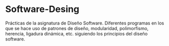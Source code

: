 # Software-Desing

Prácticas de la asignatura de Diseño Software. Diferentes programas en los que se hace uso de patrones de diseño, modularidad, polimorfismo, herencia, ligadura dinámica, etc. siguiendo los principios del diseño software.
